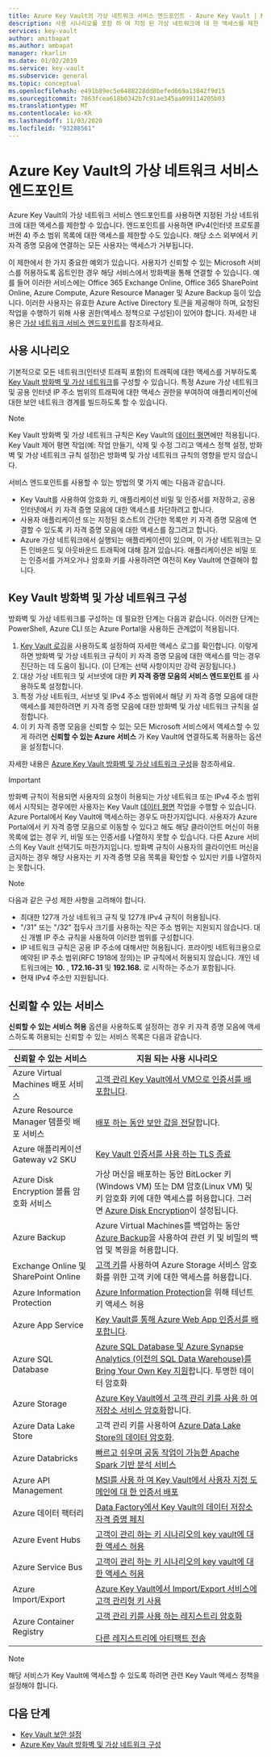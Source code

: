 ```yaml
---
title: Azure Key Vault의 가상 네트워크 서비스 엔드포인트 - Azure Key Vault | Microsoft Docs
description: 사용 시나리오를 포함 하 여 지정 된 가상 네트워크에 대 한 액세스를 제한 하는 Azure Key Vault의 가상 네트워크 서비스 끝점을 사용 하는 방법을 알아봅니다.
services: key-vault
author: amitbapat
ms.author: ambapat
manager: rkarlin
ms.date: 01/02/2019
ms.service: key-vault
ms.subservice: general
ms.topic: conceptual
ms.openlocfilehash: e491b89ec5e6488228dd8befed669a13842f9d15
ms.sourcegitcommit: 7863fcea618b0342b7c91ae345aa099114205b03
ms.translationtype: MT
ms.contentlocale: ko-KR
ms.lasthandoff: 11/03/2020
ms.locfileid: "93288561"
---
```

# <a name="virtual-network-service-endpoints-for-azure-key-vault"></a>Azure Key Vault의 가상 네트워크 서비스 엔드포인트

Azure Key Vault의 가상 네트워크 서비스 엔드포인트를 사용하면 지정된 가상 네트워크에 대한 액세스를 제한할 수 있습니다. 엔드포인트를 사용하면 IPv4(인터넷 프로토콜 버전 4) 주소 범위 목록에 대한 액세스를 제한할 수도 있습니다. 해당 소스 외부에서 키 자격 증명 모음에 연결하는 모든 사용자는 액세스가 거부됩니다.

이 제한에서 한 가지 중요한 예외가 있습니다. 사용자가 신뢰할 수 있는 Microsoft 서비스를 허용하도록 옵트인한 경우 해당 서비스에서 방화벽을 통해 연결할 수 있습니다. 예를 들어 이러한 서비스에는 Office 365 Exchange Online, Office 365 SharePoint Online, Azure Compute, Azure Resource Manager 및 Azure Backup 등이 있습니다. 이러한 사용자는 유효한 Azure Active Directory 토큰을 제공해야 하며, 요청된 작업을 수행하기 위해 사용 권한(액세스 정책으로 구성된)이 있어야 합니다. 자세한 내용은 [가상 네트워크 서비스 엔드포인트](../../virtual-network/virtual-network-service-endpoints-overview.md)를 참조하세요.

## <a name="usage-scenarios"></a>사용 시나리오

기본적으로 모든 네트워크(인터넷 트래픽 포함)의 트래픽에 대한 액세스를 거부하도록 [Key Vault 방화벽 및 가상 네트워크](network-security.md)를 구성할 수 있습니다. 특정 Azure 가상 네트워크 및 공용 인터넷 IP 주소 범위의 트래픽에 대한 액세스 권한을 부여하여 애플리케이션에 대한 보안 네트워크 경계를 빌드하도록 할 수 있습니다.

> [!NOTE]
> Key Vault 방화벽 및 가상 네트워크 규칙은 Key Vault의 [데이터 평면](secure-your-key-vault.md#data-plane-access-control)에만 적용됩니다. Key Vault 제어 평면 작업(예: 작업 만들기, 삭제 및 수정 그리고 액세스 정책 설정, 방화벽 및 가상 네트워크 규칙 설정)은 방화벽 및 가상 네트워크 규칙의 영향을 받지 않습니다.

서비스 엔드포인트를 사용할 수 있는 방법의 몇 가지 예는 다음과 같습니다.

* Key Vault를 사용하여 암호화 키, 애플리케이션 비밀 및 인증서를 저장하고, 공용 인터넷에서 키 자격 증명 모음에 대한 액세스를 차단하려고 합니다.
* 사용자 애플리케이션 또는 지정된 호스트의 간단한 목록만 키 자격 증명 모음에 연결할 수 있도록 키 자격 증명 모음에 대한 액세스를 잠그려고 합니다.
* Azure 가상 네트워크에서 실행되는 애플리케이션이 있으며, 이 가상 네트워크는 모든 인바운드 및 아웃바운드 트래픽에 대해 잠겨 있습니다. 애플리케이션은 비밀 또는 인증서를 가져오거나 암호화 키를 사용하려면 여전히 Key Vault에 연결해야 합니다.

## <a name="configure-key-vault-firewalls-and-virtual-networks"></a>Key Vault 방화벽 및 가상 네트워크 구성

방화벽 및 가상 네트워크를 구성하는 데 필요한 단계는 다음과 같습니다. 이러한 단계는 PowerShell, Azure CLI 또는 Azure Portal을 사용하든 관계없이 적용됩니다.

1. [Key Vault 로깅](logging.md)을 사용하도록 설정하여 자세한 액세스 로그를 확인합니다. 이렇게 하면 방화벽 및 가상 네트워크 규칙이 키 자격 증명 모음에 대한 액세스를 막는 경우 진단하는 데 도움이 됩니다. (이 단계는 선택 사항이지만 강력 권장됩니다.)
2. 대상 가상 네트워크 및 서브넷에 대한 **키 자격 증명 모음의 서비스 엔드포인트** 를 사용하도록 설정합니다.
3. 특정 가상 네트워크, 서브넷 및 IPv4 주소 범위에서 해당 키 자격 증명 모음에 대한 액세스를 제한하려면 키 자격 증명 모음에 대한 방화벽 및 가상 네트워크 규칙을 설정합니다.
4. 이 키 자격 증명 모음을 신뢰할 수 있는 모든 Microsoft 서비스에서 액세스할 수 있게 하려면 **신뢰할 수 있는 Azure 서비스** 가 Key Vault에 연결하도록 허용하는 옵션을 설정합니다.

자세한 내용은 [Azure Key Vault 방화벽 및 가상 네트워크 구성](network-security.md)을 참조하세요.

> [!IMPORTANT]
> 방화벽 규칙이 적용되면 사용자의 요청이 허용되는 가상 네트워크 또는 IPv4 주소 범위에서 시작되는 경우에만 사용자는 Key Vault [데이터 평면](secure-your-key-vault.md#data-plane-access-control) 작업을 수행할 수 있습니다. Azure Portal에서 Key Vault에 액세스하는 경우도 마찬가지입니다. 사용자가 Azure Portal에서 키 자격 증명 모음으로 이동할 수 있다고 해도 해당 클라이언트 머신이 허용 목록에 없는 경우 키, 비밀 또는 인증서를 나열하지 못할 수 있습니다. 다른 Azure 서비스의 Key Vault 선택기도 마찬가지입니다. 방화벽 규칙이 사용자의 클라이언트 머신을 금지하는 경우 해당 사용자는 키 자격 증명 모음 목록을 확인할 수 있지만 키를 나열하지는 못합니다.


> [!NOTE]
> 다음과 같은 구성 제한 사항을 고려해야 합니다.
> * 최대한 127개 가상 네트워크 규칙 및 127개 IPv4 규칙이 허용됩니다. 
> * "/31" 또는 "/32" 접두사 크기를 사용하는 작은 주소 범위는 지원되지 않습니다. 대신 개별 IP 주소 규칙을 사용하여 이러한 범위를 구성합니다.
> * IP 네트워크 규칙은 공용 IP 주소에 대해서만 허용됩니다. 프라이빗 네트워크용으로 예약된 IP 주소 범위(RFC 1918에 정의)는 IP 규칙에서 허용되지 않습니다. 개인 네트워크에는 **10.** , **172.16-31** 및 **192.168.** 로 시작하는 주소가 포함됩니다. 
> * 현재 IPv4 주소만 지원됩니다.

## <a name="trusted-services"></a>신뢰할 수 있는 서비스

**신뢰할 수 있는 서비스 허용** 옵션을 사용하도록 설정하는 경우 키 자격 증명 모음에 액세스하도록 허용되는 신뢰할 수 있는 서비스 목록은 다음과 같습니다.

|신뢰할 수 있는 서비스|지원 되는 사용 시나리오|
| --- | --- |
|Azure Virtual Machines 배포 서비스|[고객 관리 Key Vault에서 VM으로 인증서를 배포합니다](/archive/blogs/kv/updated-deploy-certificates-to-vms-from-customer-managed-key-vault).|
|Azure Resource Manager 템플릿 배포 서비스|[배포 하는 동안 보안 값을 전달](../../azure-resource-manager/templates/key-vault-parameter.md)합니다.|
|Azure 애플리케이션 Gateway v2 SKU|[Key Vault 인증서를 사용 하는 TLS 종료](../../application-gateway/key-vault-certs.md)|
|Azure Disk Encryption 볼륨 암호화 서비스|가상 머신을 배포하는 동안 BitLocker 키(Windows VM) 또는 DM 암호(Linux VM) 및 키 암호화 키에 대한 액세스를 허용합니다. 그러면 [Azure Disk Encryption](../../security/fundamentals/encryption-overview.md)이 설정됩니다.|
|Azure Backup|Azure Virtual Machines를 백업하는 동안 [Azure Backup](../../backup/backup-overview.md)을 사용하여 관련 키 및 비밀의 백업 및 복원을 허용합니다.|
|Exchange Online 및 SharePoint Online|[고객 키](/microsoft-365/compliance/customer-key-overview)를 사용하여 Azure Storage 서비스 암호화를 위한 고객 키에 대한 액세스를 허용합니다.|
|Azure Information Protection|[Azure Information Protection](/azure/information-protection/what-is-information-protection)을 위해 테넌트 키 액세스 허용|
|Azure App Service|[Key Vault를 통해 Azure Web App 인증서를 배포합니다](https://azure.github.io/AppService/2016/05/24/Deploying-Azure-Web-App-Certificate-through-Key-Vault.html).|
|Azure SQL Database|[Azure SQL Database 및 Azure Synapse Analytics (이전의 SQL Data Warehouse)를 Bring Your Own Key 지원](../../azure-sql/database/transparent-data-encryption-byok-overview.md?view=sql-server-2017&viewFallbackFrom=azuresqldb-current)합니다. 투명한 데이터 암호화|
|Azure Storage|[Azure Key Vault에서 고객 관리 키를 사용 하 여 저장소 서비스 암호화](../../storage/common/customer-managed-keys-configure-key-vault.md)합니다.|
|Azure Data Lake Store|고객 관리 키를 사용하여 [Azure Data Lake Store의 데이터 암호화](../../data-lake-store/data-lake-store-encryption.md).|
|Azure Databricks|[빠르고 쉬우며 공동 작업이 가능한 Apache Spark 기반 분석 서비스](/azure/databricks/scenarios/what-is-azure-databricks)|
|Azure API Management|[MSI를 사용 하 여 Key Vault에서 사용자 지정 도메인에 대 한 인증서 배포](../../api-management/api-management-howto-use-managed-service-identity.md#use-ssl-tls-certificate-from-azure-key-vault)|
|Azure 데이터 팩터리|[Data Factory에서 Key Vault의 데이터 저장소 자격 증명 페치](https://go.microsoft.com/fwlink/?linkid=2109491)|
|Azure Event Hubs|[고객이 관리 하는 키 시나리오의 key vault에 대 한 액세스 허용](../../event-hubs/configure-customer-managed-key.md)|
|Azure Service Bus|[고객이 관리 하는 키 시나리오의 key vault에 대 한 액세스 허용](../../service-bus-messaging/configure-customer-managed-key.md)|
|Azure Import/Export| [Azure Key Vault에서 Import/Export 서비스에 고객 관리형 키 사용](../../storage/common/storage-import-export-encryption-key-portal.md)
|Azure Container Registry|[고객 관리 키를 사용 하는 레지스트리 암호화](../../container-registry/container-registry-customer-managed-keys.md)<br><br/>[다른 레지스트리에 아티팩트 전송](../../container-registry/container-registry-transfer-images.md)

> [!NOTE]
> 해당 서비스가 Key Vault에 액세스할 수 있도록 하려면 관련 Key Vault 액세스 정책을 설정해야 합니다.

## <a name="next-steps"></a>다음 단계

* [Key Vault 보안 설정](secure-your-key-vault.md)
* [Azure Key Vault 방화벽 및 가상 네트워크 구성](network-security.md)